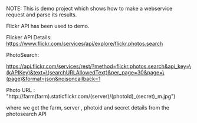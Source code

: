 NOTE: This is demo project which shows how to make a webservice request and parse its results.

Flickr API has been used to demo.

Flicker API Details: 
https://www.flickr.com/services/api/explore/flickr.photos.search

PhotoSearch: 

https://api.flickr.com/services/rest/?method=flickr.photos.search&api_key=\(kAPIKey)&text=\(searchURLAllowedText)&per_page=30&page=\(page)&format=json&nojsoncallback=1


Photo URL : "http://farm\(farm).staticflickr.com/\(server)/\(photoId)_\(secret)_m.jpg")

where we get the farm, server , photoid and secret details from the photosearch API 

